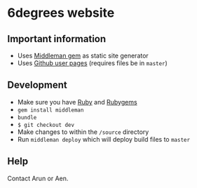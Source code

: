# 6degrees website

## Important information

- Uses [Middleman gem](http://middlemanapp.com) as static site generator
- Uses [Github user pages](http://pages.github.com) (requires files be in `master`)

## Development

- Make sure you have [Ruby](https://www.ruby-lang.org/en/) and [Rubygems](http://rubygems.org)
- `gem install middleman`
- `bundle`
- `$ git checkout dev`
- Make changes to within the `/source` directory
- Run `middleman deploy` which will deploy build files to `master`

## Help

Contact Arun or Aen.
